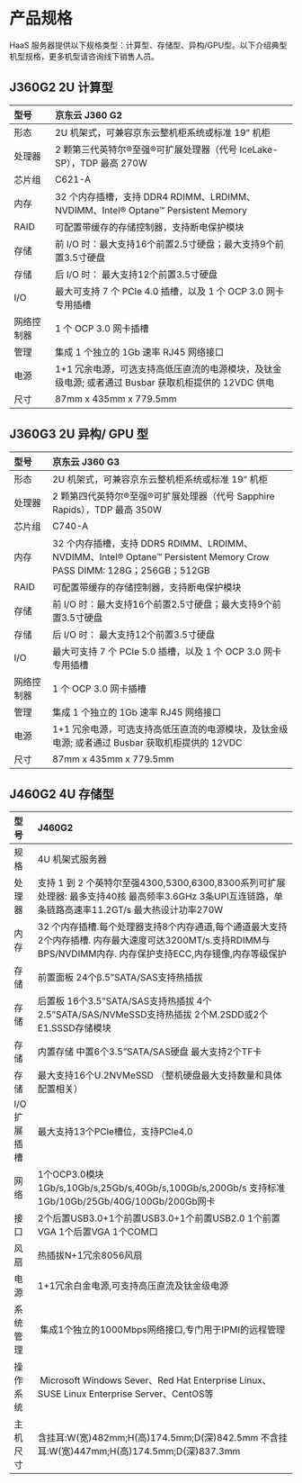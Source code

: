 # **产品规格**
HaaS 服务器提供以下规格类型：计算型、存储型、异构/GPU型。以下介绍典型机型规格，更多机型请咨询线下销售人员。

## **J360G2 2U 计算型**
| 型号      | 京东云 J360 G2 |    
| :---------| :--------------|
| 形态      | 2U 机架式，可兼容京东云整机柜系统或标准 19“ 机柜|
| 处理器    | 2 颗第三代英特尔®至强®可扩展处理器（代号 IceLake-SP），TDP 最高 270W | 
| 芯片组    | C621-A | 
| 内存      |32 个内存插槽，支持 DDR4 RDIMM、LRDIMM、NVDIMM、Intel® Optane™ Persistent Memory | 
| RAID     |  可配置带缓存的存储控制器，支持断电保护模块 |
| 存储     | 前 I/O 时：最大支持16个前置2.5寸硬盘；最大支持9个前置3.5寸硬盘|
| 存储     | 后 I/O 时： 最大支持12个前置3.5寸硬盘                          |
|I/O       | 最大可支持 7 个 PCIe 4.0 插槽，以及 1 个 OCP 3.0 网卡专用插槽|
|网络控制器 | 1 个 OCP 3.0 网卡插槽|  
|管理      | 集成 1 个独立的 1Gb 速率 RJ45 网络接口|
|电源      | 1+1 冗余电源，可选支持高低压直流的电源模块，及钛金级电源; 或者通过 Busbar 获取机柜提供的 12VDC 供电|
|尺寸      | 87mm x 435mm x 779.5mm|

## **J360G3 2U 异构/ GPU 型**
| 型号      | 京东云 J360 G3 |    
| :---------| :--------------|
| 形态      | 2U 机架式，可兼容京东云整机柜系统或标准 19“ 机柜|
| 处理器    | 2 颗第四代英特尔®至强®可扩展处理器（代号 Sapphire Rapids），TDP 最高 350W | 
| 芯片组    | C740-A | 
| 内存      |32 个内存插槽，支持 DDR5 RDIMM、LRDIMM、NVDIMM、Intel® Optane™ Persistent Memory Crow PASS DIMM: 128G；256GB；512GB| 
| RAID     |  可配置带缓存的存储控制器，支持断电保护模块 |
| 存储     | 前 I/O 时：最大支持16个前置2.5寸硬盘；最大支持9个前置3.5寸硬盘|
| 存储     | 后 I/O 时： 最大支持12个前置3.5寸硬盘                          |
|I/O       | 最大可支持 7 个 PCIe 5.0 插槽，以及 1 个 OCP 3.0 网卡专用插槽|
|网络控制器 | 1 个 OCP 3.0 网卡插槽|  
|管理      | 集成 1 个独立的 1Gb 速率 RJ45 网络接口|
|电源      | 1+1 冗余电源，可选支持高低压直流的电源模块，及钛金级电源; 或者通过 Busbar 获取机柜提供的 12VDC |
|尺寸      | 87mm x 435mm x 779.5mm|

## **J460G2 4U 存储型**


|型号 |J460G2 |
| :---------| :--------------|
|规格 |4U 机架式服务器|
|处理器 |支持 1 到 2 个英特尔至强4300,5300,6300,8300系列可扩展处理器: 最多支持40核 最高频率3.6GHz 3条UPI互连链路，单条链路高速率11.2GT/s 最大热设计功率270W|
|内存 |32 个内存插槽.每个处理器支持8个内存通道,每个通道最大支持2个内存插槽. 内存最大速度可达3200MT/s.支持RDIMM与BPS/NVDIMM内存. 内存保护支持ECC,内存镜像,内存等级保护|
|存储 |前置面板 24个β.5”SATA/SAS支持热插拔|
|存储 |后置板 16个3.5”SATA/SAS支持热插拔 4个2.5”SATA/SAS/NVMeSSD支持热插拔 2个M.2SDD或2个E1.SSSD存储模块|
|存储   |内置存储 中置6个3.5”SATA/SAS硬盘 最大支持2个TF卡|
|存储  |最大支持16个U.2NVMeSSD （整机硬盘最大支持数量和具体配置相关）|
| I/O 扩展插槽 |最大支持13个PCle槽位，支持PCle4.0|
|网络 |1个OCP3.0模块1Gb/s,10Gb/s,25Gb/s,40Gb/s,100Gb/s,200Gb/s 支持标准1Gb/10Gb/25Gb/40G/100Gb/200Gb网卡|
|接口 |2个后置USB3.0+1个前置USB3.0+1个前置USB2.0 1个前置VGA 1个后置VGA 1个COM口|
|风扇 |热插拔N+1冗余8056风扇|
|电源 |1+1冗余白金电源,可支持高压直流及钛金级电源|
|系统管理| 集成1个独立的1000Mbps网络接口,专门用于IPMI的远程管理|
|操作系统| Microsoft Windows Sever、Red Hat Enterprise Linux、SUSE Linux Enterprise Server、CentOS等|
|主机尺寸 |含挂耳:W(宽)482mm;H(高)174.5mm;D(深)842.5mm 不含挂耳:W(宽)447mm;H(高)174.5mm;D(深)837.3mm|

